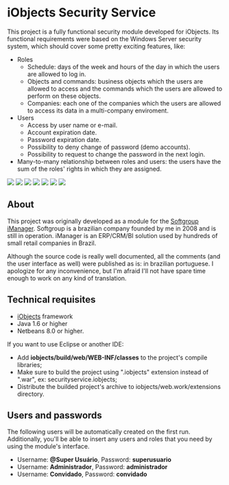 # iObjects Security Service

This project is a fully functional security module developed for iObjects. Its functional requirements were based on the Windows Server security system, which should cover some pretty exciting features, like:

- Roles
  - Schedule: days of the week and hours of the day in which the users are allowed to log in.
  - Objects and commands: business objects which the users are allowed to access and the commands which the users are allowed to perform on these objects.
  - Companies: each one of the companies which the users are allowed to access its data in a multi-company enviroment.
- Users
  - Access by user name or e-mail.
  - Account expiration date.
  - Password expiration date.
  - Possibility to deny change of password (demo accounts).
  - Possibility to request to change the password in the next login.
- Many-to-many relationship between roles and users: the users have the sum of the roles' rights in which they are assigned.

![](https://raw.github.com/kleber-maia/iobjects-security-service/master/README.img/1.png)
![](https://raw.github.com/kleber-maia/iobjects-security-service/master/README.img/2.png)
![](https://raw.github.com/kleber-maia/iobjects-security-service/master/README.img/3.png)
![](https://raw.github.com/kleber-maia/iobjects-security-service/master/README.img/4.png)
![](https://raw.github.com/kleber-maia/iobjects-security-service/master/README.img/5.png)
![](https://raw.github.com/kleber-maia/iobjects-security-service/master/README.img/6.png)
![](https://raw.github.com/kleber-maia/iobjects-security-service/master/README.img/7.png)

## About
This project was originally developed as a module for the [Softgroup iManager](http://imanager.com.br). Softgroup is a brazilian company founded by me in 2008 and is still in operation. iManager is an ERP/CRM/BI solution used by hundreds of small retail companies in Brazil.

Although the source code is really well documented, all the comments (and the user interface as well) were published as is: in brazilian portuguese. I apologize for any inconvenience, but I'm afraid I'll not have spare time enough to work on any kind of translation.

## Technical requisites
- [iObjects](https://github.com/kleber-maia/iobjects) framework
- Java 1.6 or higher
- Netbeans 8.0 or higher.

If you want to use Eclipse or another IDE:
- Add **iobjects/build/web/WEB-INF/classes** to the project's compile libraries;
- Make sure to build the project using ".iobjects" extension instead of ".war", ex: securityservice.iobjects;
- Distribute the builded project's archive to iobjects/web.work/extensions directory.

## Users and passwords
The following users will be automatically created on the first run. Additionally, you'll be able to insert any users and roles that you need by using the module's interface.
- Username: **@Super Usuário**, Password: **superusuario**
- Username: **Administrador**, Password: **administrador**
- Username: **Convidado**, Password: **convidado**
